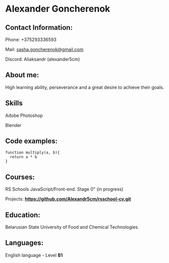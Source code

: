 
# Alexander Goncherenok

## Contact Information:

Phone: +375293336593

Mail: sasha.goncherenok@gmail.com

Discord: Aliaksandr (alexander5cm)

## About me:

High learning ability, perseverance and a great desire to achieve their goals.

## Skills

Adobe Photoshop

Blender

## Code examples:

```
function multiply(a, b){
  return a * b
}
```

## Courses:

RS Schools JavaScript/Front-end. Stage 0" (in progress)

Projects: **https://github.com/Alexandr5cm/rsschool-cv.git**

## Education:

Belarusian State University of Food and Chemical Technologies.

## Languages:

English language - Level **B1**
